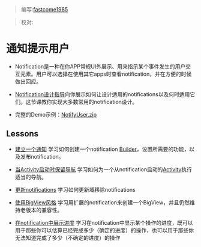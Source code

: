 > 编写:[fastcome1985](https://github.com/fastcome1985)

> 校对:

# 通知提示用户

* Notification是一种在你APP常规UI外展示、用来指示某个事件发生的用户交互元素。用户可以选择在使用其它apps时查看notification，并在方便的时候做出回应。

*  [Notification设计指导](developer.android.com/design/patterns/notifications.html)向你展示如何让设计适用的notifications以及何时适用它们。这节课教你实现大多数常用的notification设计。

* 完整的Demo示例：[NotifyUser.zip](developer.android.com/shareables/training/NotifyUser.zip)

## Lessons  

* [建立一个通知](build-notification.html)
  学习如何创建一个notification [Builder](developer.android.com/reference/android/support/v4/app/NotificationCompat.Builder.html)，设置所需要的功能，以及发布notification。
   
* [当Activity启动时保留导航](nav.html)
   学习如何为一个从notification启动的[Activity](http://developer.android.com/intl/zh-cn/reference/android/app/Activity.html)执行适当的导航。

* [更新notifications](update-notification.html)
  学习如何更新域移除notifications


* [使用BigView风格](expand-notification.html)
   学习用扩展的notification来创建一个BigView，并且仍然维持老版本的兼容性。

* [在notification中展示进度](progess-notification.html)
   学习在notification中显示某个操作的进度，既可以用于那些你可以估算已经完成多少（确定的进度）的操作，也可以用于那些你无法知道完成了多少（不确定的进度）的操作
